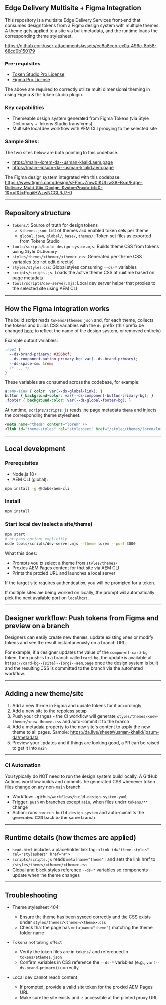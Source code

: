 ## Edge Delivery Multisite + Figma Integration

This repository is a multisite Edge Delivery Services front-end that consumes design tokens from a Figma design system with multiple themes. A theme gets applied to a site via bulk metadata, and the runtime loads the corresponding theme stylesheet.

https://github.com/user-attachments/assets/ec8a8ccb-ce0a-496c-8b58-68cd0b150179

### Pre-requisites
- [Token Studio Pro License](https://tokens.studio/pro-pricing)
- [Figma Pro License](https://www.figma.com/professional/)

The above are required to correctly utilize multi dimensional theming in using Figma & the token studio plugin.

### Key capabilities
- Themeable design system generated from Figma Tokens (via Style Dictionary + Tokens Studio transforms)
- Multisite local dev workflow with AEM CLI proxying to the selected site

### Sample Sites:
The two sites below are both pointing to this codebase.

- https://main--lorem-da--usman-khalid.aem.page
- https://main--ipsum-da--usman-khalid.aem.page

The Figma design system integrated with this codebase: https://www.figma.com/design/sFPncyZmw0IKULiw38FBsm/Edge-Delivery-Multi-Site-Design-System?node-id=0-1&p=f&t=PpqiiHWzwNCGLRJ7-0

---

## Repository structure

- `tokens/`: Source of truth for design tokens
  - `$themes.json`: List of themes and enabled token sets per theme
  - `global.json`, `global/`, `base/`, `themes/`: Token set files as exported from Tokens Studio
- `tools/scripts/build-design-system.mjs`: Builds theme CSS from tokens using Style Dictionary
- `styles/themes/<theme>/<theme>.css`: Generated per-theme CSS variables (do not edit directly)
- `styles/styles.css`: Global styles consuming `--ds-*` variables
- `scripts/scripts.js`: Loads the active theme CSS at runtime based on page metadata
- `tools/scripts/dev-server.mjs`: Local dev server helper that proxies to the selected site using AEM CLI

---

## How the Figma integration works

The build script reads `tokens/$themes.json` and, for each theme, collects the tokens and builds CSS variables with the `ds` prefix (this prefix be changed [here](https://github.com/usman-khalid/edge-delivery-figma-multisite/blob/main/tools/scripts/build-design-system.mjs#L51) to reflect the name of the design system, or removed entirely)

Example output variables:

```css
:root {
  --ds-brand-primary: #356bcf;
  --ds-component-button-primary-bg: var(--ds-brand-primary);
  --ds-space-sm: 1rem;
  /* ... */
}
```

These variables are consumed across the codebase, for example:

```css
a:any-link { color: var(--ds-global-link); }
button { background-color: var(--ds-component-button-primary-bg); }
.footer { background-color: var(--ds-global-footer-bg); }
```

At runtime, `scripts/scripts.js` reads the page metadata `theme` and injects the corresponding theme stylesheet:

```html
<meta name="theme" content="lorem" />
<link id="theme-styles" rel="stylesheet" href="/styles/themes/lorem/lorem.css">
```

---

## Local development

### Prerequisites
- Node.js 18+
- AEM CLI (global):

```bash
npm install -g @adobe/aem-cli
```

### Install

```bash
npm install
```

### Start local dev (select a site/theme)

```bash
npm start
# or pass options explicitly
node tools/scripts/dev-server.mjs --theme lorem --port 3000
```

What this does:
- Prompts you to select a theme from `styles/themes/`
- Proxies AEM Pages content for that site via AEM CLI
- Prints the proxied URL and launches a local server

If the target site requires authentication, you will be prompted for a token.

If multiple sites are being worked on locally, the prompt will automatically pick the next available port on `localhost`.

---

## Designer workflow: Push tokens from Figma and preview on a branch

Designers can easily create new themes, update existing ones or modify tokens and see the result instantaneously on a branch URL.

For example, if a designer updates the value of the `component-card-bg` token, then pushes to a branch called `card-bg`, the update is available at `https://card-bg--{site}--{org}--aem.page` once the design system is built and the resulting CSS is committed to the branch via the automated workflow.

---

## Adding a new theme/site

1. Add a new theme in Figma and update tokens for it accordingly
2. Add a new site to the [repoless setup](https://www.aem.live/docs/repoless)
3. Push your changes - the CI workflow will generate `styles/themes/<new-theme>/<new-theme>.css` and auto-commit it to the branch
4. Add a metadata property to the new site's content to apply the new theme to all pages. Sample: https://da.live/sheet#/usman-khalid/ipsum-da/metadata
5. Preview your updates and if things are looking good, a PR can be raised to get it into `main`

---

### CI Automation

You typically do NOT need to run the design system build locally. A GitHub Actions workflow builds and commits the generated CSS whenever token files change on any non-`main` branch.

- Workflow: `.github/workflows/build-design-system.yaml`
- Trigger: `push` on branches except `main`, when files under `tokens/**` change
- Action: runs `npm run build-design-system` and auto-commits the generated CSS back to the same branch

---

## Runtime details (how themes are applied)

- `head.html` includes a placeholder link tag: `<link id="theme-styles" rel="stylesheet" href="#">`
- `scripts/scripts.js` reads `meta[name="theme"]` and sets the link href to `/styles/themes/<theme>/<theme>.css`
- Global and block styles reference `--ds-*` variables so components update when the theme changes

---

## Troubleshooting

- Theme stylesheet 404
  - Ensure the theme has been synced correctly and the CSS exists under `styles/themes/<theme>/<theme>.css`
  - Check that the page has `meta[name="theme"]` matching the theme folder name

- Tokens not taking effect
  - Verify the token files are in `tokens/` and referenced in `tokens/$themes.json`
  - Confirm variables in CSS reference the `--ds-*` variables (e.g., `var(--ds-brand-primary)`) correctly

- Local dev cannot reach content
  - If prompted, provide a valid site token for the proxied AEM Pages URL
  - Make sure the site exists and is accessible at the printed proxy URL
